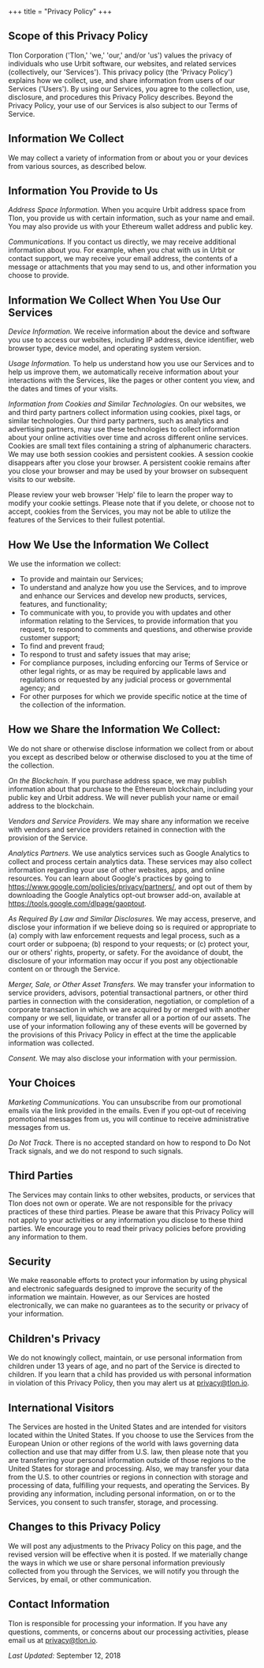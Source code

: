 +++
title = "Privacy Policy"
+++

## Scope of this Privacy Policy

Tlon Corporation ('Tlon,' 'we,' 'our,' and/or 'us') values the privacy of individuals who use Urbit software, our websites, and related services (collectively, our 'Services'). This privacy policy (the 'Privacy Policy') explains how we collect, use, and share information from users of our Services ('Users'). By using our Services, you agree to the collection, use, disclosure, and procedures this Privacy Policy describes. Beyond the Privacy Policy, your use of our Services is also subject to our Terms of Service.

## Information We Collect

We may collect a variety of information from or about you or your devices from various sources, as described below.

## Information You Provide to Us

*Address Space Information.* When you acquire Urbit address space from Tlon, you provide us with certain information, such as your name and email. You may also provide us with your Ethereum wallet address and public key.

*Communications.* If you contact us directly, we may receive additional information about you. For example, when you chat with us in Urbit or contact support, we may receive your email address, the contents of a message or attachments that you may send to us, and other information you choose to provide.

## Information We Collect When You Use Our Services

*Device Information.* We receive information about the device and software you use to access our websites, including IP address, device identifier, web browser type, device model, and operating system version.

*Usage Information.* To help us understand how you use our Services and to help us improve them, we automatically receive information about your interactions with the Services, like the pages or other content you view, and the dates and times of your visits.

*Information from Cookies and Similar Technologies.* On our websites, we and third party partners collect information using cookies, pixel tags, or similar technologies. Our third party partners, such as analytics and advertising partners, may use these technologies to collect information about your online activities over time and across different online services. Cookies are small text files containing a string of alphanumeric characters. We may use both session cookies and persistent cookies. A session cookie disappears after you close your browser. A persistent cookie remains after you close your browser and may be used by your browser on subsequent visits to our website.

Please review your web browser 'Help' file to learn the proper way to modify your cookie settings. Please note that if you delete, or choose not to accept, cookies from the Services, you may not be able to utilize the features of the Services to their fullest potential.

## How We Use the Information We Collect

We use the information we collect:

+ To provide and maintain our Services;
+ To understand and analyze how you use the Services, and to improve and enhance our Services and develop new products, services, features, and functionality;
+ To communicate with you, to provide you with updates and other information relating to the Services, to provide information that you request, to respond to comments and questions, and otherwise provide customer support;
+ To find and prevent fraud;
+ To respond to trust and safety issues that may arise;
+ For compliance purposes, including enforcing our Terms of Service or other legal rights, or as may be required by applicable laws and regulations or requested by any judicial process or governmental agency; and
+ For other purposes for which we provide specific notice at the time of the collection of the information.

## How we Share the Information We Collect:

We do not share or otherwise disclose information we collect from or about you except as described below or otherwise disclosed to you at the time of the collection.

*On the Blockchain.* If you purchase address space, we may publish information about that purchase to the Ethereum blockchain, including your public key and Urbit address. We will never publish your name or email address to the blockchain.

*Vendors and Service Providers.* We may share any information we receive with vendors and service providers retained in connection with the provision of the Service.

*Analytics Partners.* We use analytics services such as Google Analytics to collect and process certain analytics data. These services may also collect information regarding your use of other websites, apps, and online resources. You can learn about Google's practices by going to <a href="https://www.google.com/policies/privacy/partners/">https://www.google.com/policies/privacy/partners/</a>, and opt out of them by downloading the Google Analytics opt-out browser add-on, available at <a href="https://tools.google.com/dlpage/gaoptout">https://tools.google.com/dlpage/gaoptout</a>.

*As Required By Law and Similar Disclosures.* We may access, preserve, and disclose your information if we believe doing so is required or appropriate to (a) comply with law enforcement requests and legal process, such as a court order or subpoena; (b) respond to your requests; or (c) protect your, our or others' rights, property, or safety. For the avoidance of doubt, the disclosure of your information may occur if you post any objectionable content on or through the Service.

*Merger, Sale, or Other Asset Transfers.* We may transfer your information to service providers, advisors, potential transactional partners, or other third parties in connection with the consideration, negotiation, or completion of a corporate transaction in which we are acquired by or merged with another company or we sell, liquidate, or transfer all or a portion of our assets. The use of your information following any of these events will be governed by the provisions of this Privacy Policy in effect at the time the applicable information was collected.

*Consent.* We may also disclose your information with your permission.

## Your Choices

*Marketing Communications.* You can unsubscribe from our promotional emails via the link provided in the emails. Even if you opt-out of receiving promotional messages from us, you will continue to receive administrative messages from us.

*Do Not Track.* There is no accepted standard on how to respond to Do Not Track signals, and we do not respond to such signals.

## Third Parties

The Services may contain links to other websites, products, or services that Tlon does not own or operate. We are not responsible for the privacy practices of these third parties. Please be aware that this Privacy Policy will not apply to your activities or any information you disclose to these third parties. We encourage you to read their privacy policies before providing any information to them.

## Security

We make reasonable efforts to protect your information by using physical and electronic safeguards designed to improve the security of the information we maintain. However, as our Services are hosted electronically, we can make no guarantees as to the security or privacy of your information.

## Children's Privacy

We do not knowingly collect, maintain, or use personal information from children under 13 years of age, and no part of the Service is directed to children. If you learn that a child has provided us with personal information in violation of this Privacy Policy, then you may alert us at privacy@tlon.io.

## International Visitors

The Services are hosted in the United States and are intended for visitors located within the United States. If you choose to use the Services from the European Union or other regions of the world with laws governing data collection and use that may differ from U.S. law, then please note that you are transferring your personal information outside of those regions to the United States for storage and processing. Also, we may transfer your data from the U.S. to other countries or regions in connection with storage and processing of data, fulfilling your requests, and operating the Services. By providing any information, including personal information, on or to the Services, you consent to such transfer, storage, and processing.

## Changes to this Privacy Policy

We will post any adjustments to the Privacy Policy on this page, and the revised version will be effective when it is posted. If we materially change the ways in which we use or share personal information previously collected from you through the Services, we will notify you through the Services, by email, or other communication.

## Contact Information

Tlon is responsible for processing your information. If you have any questions, comments, or concerns about our processing activities, please email us at privacy@tlon.io.

*Last Updated:* September 12, 2018
